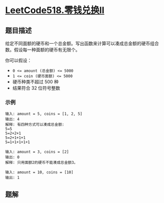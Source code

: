 # [LeetCode518.零钱兑换II](https://leetcode-cn.com/problems/coin-change-2/)
## 题目描述
给定不同面额的硬币和一个总金额。写出函数来计算可以凑成总金额的硬币组合数。假设每一种面额的硬币有无限个。 

你可以假设：
- `0 <= amount (总金额) <= 5000`
- `1 <= coin (硬币面额) <= 5000`
- 硬币种类不超过 500 种
- 结果符合 32 位符号整数

### 示例
```
输入: amount = 5, coins = [1, 2, 5]
输出: 4
解释: 有四种方式可以凑成总金额:
5=5
5=2+2+1
5=2+1+1+1
5=1+1+1+1+1
```
```
输入: amount = 3, coins = [2]
输出: 0
解释: 只用面额2的硬币不能凑成总金额3。
```
```
输入: amount = 10, coins = [10] 
输出: 1
```
## 题解
